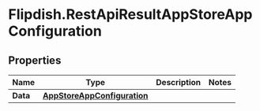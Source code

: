 # Flipdish.RestApiResultAppStoreAppConfiguration

## Properties

Name | Type | Description | Notes
------------ | ------------- | ------------- | -------------
**Data** | [**AppStoreAppConfiguration**](AppStoreAppConfiguration.md) |  | 


